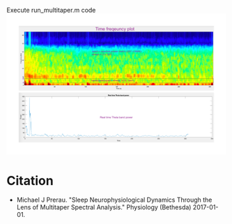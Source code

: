 Execute run_multitaper.m code
![](spectrogram.png)
# Citation
* Michael J Prerau. "Sleep Neurophysiological Dynamics Through the Lens of Multitaper Spectral Analysis." 
Physiology (Bethesda) 2017-01-01.
